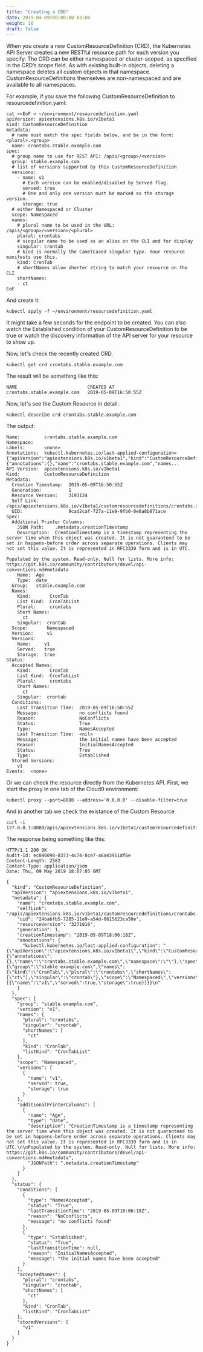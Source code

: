 ```yaml
---
title: "Creating a CRD"
date: 2019-04-09T00:00:00-03:00
weight: 10
draft: false
---
```


When you create a new CustomResourceDefinition (CRD), the Kubernetes API Server creates a new RESTful resource path for each version you specify. The CRD can be either namespaced or cluster-scoped, as specified in the CRD’s scope field. As with existing built-in objects, deleting a namespace deletes all custom objects in that namespace. CustomResourceDefinitions themselves are non-namespaced and are available to all namespaces.

For example, if you save the following CustomResourceDefinition to resourcedefinition.yaml:

```
cat <<EoF > ~/environment/resourcedefinition.yaml
apiVersion: apiextensions.k8s.io/v1beta1
kind: CustomResourceDefinition
metadata:
  # name must match the spec fields below, and be in the form: <plural>.<group>
  name: crontabs.stable.example.com
spec:
  # group name to use for REST API: /apis/<group>/<version>
  group: stable.example.com
  # list of versions supported by this CustomResourceDefinition
  versions:
    - name: v1
      # Each version can be enabled/disabled by Served flag.
      served: true
      # One and only one version must be marked as the storage version.
      storage: true
  # either Namespaced or Cluster
  scope: Namespaced
  names:
    # plural name to be used in the URL: /apis/<group>/<version>/<plural>
    plural: crontabs
    # singular name to be used as an alias on the CLI and for display
    singular: crontab
    # kind is normally the CamelCased singular type. Your resource manifests use this.
    kind: CronTab
    # shortNames allow shorter string to match your resource on the CLI
    shortNames:
    - ct
EoF
```
And create it:

```
kubectl apply -f ~/environment/resourcedefinition.yaml
```

It might take a few seconds for the endpoint to be created. You can also watch the Established condition of your CustomResourceDefinition to be true or watch the discovery information of the API server for your resource to show up.

Now, let's check the recently created CRD.

```
kubectl get crd crontabs.stable.example.com
```

The result will be something like this:
```
NAME                          CREATED AT
crontabs.stable.example.com   2019-05-09T16:50:55Z
```

Now, let's see the Custom Resource in detail:
```
kubectl describe crd crontabs.stable.example.com
```

The output:
```
Name:         crontabs.stable.example.com
Namespace:    
Labels:       <none>
Annotations:  kubectl.kubernetes.io/last-applied-configuration={"apiVersion":"apiextensions.k8s.io/v1beta1","kind":"CustomResourceDefinition","metadata":{"annotations":{},"name":"crontabs.stable.example.com","names...
API Version:  apiextensions.k8s.io/v1beta1
Kind:         CustomResourceDefinition
Metadata:
  Creation Timestamp:  2019-05-09T16:50:55Z
  Generation:          1
  Resource Version:    3193124
  Self Link:           /apis/apiextensions.k8s.io/v1beta1/customresourcedefinitions/crontabs.stable.example.com
  UID:                 9cad2caf-727a-11e9-9fb0-0e8a8b871ace
Spec:
  Additional Printer Columns:
    JSON Path:    .metadata.creationTimestamp
    Description:  CreationTimestamp is a timestamp representing the server time when this object was created. It is not guaranteed to be set in happens-before order across separate operations. Clients may not set this value. It is represented in RFC3339 form and is in UTC.

Populated by the system. Read-only. Null for lists. More info: https://git.k8s.io/community/contributors/devel/api-conventions.md#metadata
    Name:  Age
    Type:  date
  Group:   stable.example.com
  Names:
    Kind:       CronTab
    List Kind:  CronTabList
    Plural:     crontabs
    Short Names:
      ct
    Singular:  crontab
  Scope:       Namespaced
  Version:     v1
  Versions:
    Name:     v1
    Served:   true
    Storage:  true
Status:
  Accepted Names:
    Kind:       CronTab
    List Kind:  CronTabList
    Plural:     crontabs
    Short Names:
      ct
    Singular:  crontab
  Conditions:
    Last Transition Time:  2019-05-09T16:50:55Z
    Message:               no conflicts found
    Reason:                NoConflicts
    Status:                True
    Type:                  NamesAccepted
    Last Transition Time:  <nil>
    Message:               the initial names have been accepted
    Reason:                InitialNamesAccepted
    Status:                True
    Type:                  Established
  Stored Versions:
    v1
Events:  <none>
```
Or we can check the resource directly from the Kubernetes API. First, we start the proxy in one tab of the Cloud9 environment:

```
kubectl proxy --port=8080 --address='0.0.0.0' --disable-filter=true
```

And in another tab we check the existance of the Custom Resource
```
curl -i 127.0.0.1:8080/apis/apiextensions.k8s.io/v1beta1/customresourcedefinitions/crontabs.stable.example.com
```

The response being something like this:
```
HTTP/1.1 200 OK
Audit-Id: ec046098-8373-4c74-8ce7-a6a43951df6e
Content-Length: 2582
Content-Type: application/json
Date: Thu, 09 May 2019 18:07:05 GMT

{
  "kind": "CustomResourceDefinition",
  "apiVersion": "apiextensions.k8s.io/v1beta1",
  "metadata": {
    "name": "crontabs.stable.example.com",
    "selfLink": "/apis/apiextensions.k8s.io/v1beta1/customresourcedefinitions/crontabs.stable.example.com",
    "uid": "24babfb5-7285-11e9-a54d-0615623ca50e",
    "resourceVersion": "3271016",
    "generation": 1,
    "creationTimestamp": "2019-05-09T18:06:18Z",
    "annotations": {
      "kubectl.kubernetes.io/last-applied-configuration": "{\"apiVersion\":\"apiextensions.k8s.io/v1beta1\",\"kind\":\"CustomResourceDefinition\",\"metadata\":{\"annotations\":{},\"name\":\"crontabs.stable.example.com\",\"namespace\":\"\"},\"spec\":{\"group\":\"stable.example.com\",\"names\":{\"kind\":\"CronTab\",\"plural\":\"crontabs\",\"shortNames\":[\"ct\"],\"singular\":\"crontab\"},\"scope\":\"Namespaced\",\"versions\":[{\"name\":\"v1\",\"served\":true,\"storage\":true}]}}\n"
    }
  },
  "spec": {
    "group": "stable.example.com",
    "version": "v1",
    "names": {
      "plural": "crontabs",
      "singular": "crontab",
      "shortNames": [
        "ct"
      ],
      "kind": "CronTab",
      "listKind": "CronTabList"
    },
    "scope": "Namespaced",
    "versions": [
      {
        "name": "v1",
        "served": true,
        "storage": true
      }
    ],
    "additionalPrinterColumns": [
      {
        "name": "Age",
        "type": "date",
        "description": "CreationTimestamp is a timestamp representing the server time when this object was created. It is not guaranteed to be set in happens-before order across separate operations. Clients may not set this value. It is represented in RFC3339 form and is in UTC.\n\nPopulated by the system. Read-only. Null for lists. More info: https://git.k8s.io/community/contributors/devel/api-conventions.md#metadata",
        "JSONPath": ".metadata.creationTimestamp"
      }
    ]
  },
  "status": {
    "conditions": [
      {
        "type": "NamesAccepted",
        "status": "True",
        "lastTransitionTime": "2019-05-09T18:06:18Z",
        "reason": "NoConflicts",
        "message": "no conflicts found"
      },
      {
        "type": "Established",
        "status": "True",
        "lastTransitionTime": null,
        "reason": "InitialNamesAccepted",
        "message": "the initial names have been accepted"
      }
    ],
    "acceptedNames": {
      "plural": "crontabs",
      "singular": "crontab",
      "shortNames": [
        "ct"
      ],
      "kind": "CronTab",
      "listKind": "CronTabList"
    },
    "storedVersions": [
      "v1"
    ]
  }
}
```
